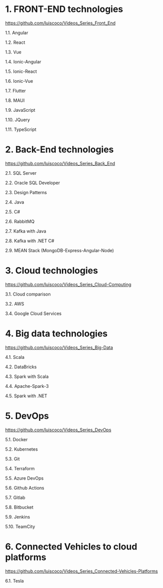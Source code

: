 
# 1. FRONT-END technologies

https://github.com/luiscoco/Videos_Series_Front_End

1.1. Angular

1.2. React

1.3. Vue

1.4. Ionic-Angular

1.5. Ionic-React

1.6. Ionic-Vue

1.7. Flutter

1.8. MAUI

1.9. JavaScript

1.10. JQuery

1.11. TypeScript

# 2. Back-End technologies

https://github.com/luiscoco/Videos_Series_Back_End

2.1. SQL Server

2.2. Oracle SQL Developer

2.3. Design Patterns

2.4. Java

2.5. C#

2.6. RabbitMQ 

2.7. Kafka with Java

2.8. Kafka with .NET C#

2.9. MEAN Stack (MongoDB-Express-Angular-Node)

# 3. Cloud technologies

https://github.com/luiscoco/Videos_Series_Cloud-Computing

3.1. Cloud comparison

3.2. AWS

3.4. Google Cloud Services

# 4. Big data technologies

https://github.com/luiscoco/Videos_Series_Big-Data

4.1. Scala

4.2. DataBricks

4.3. Spark with Scala

4.4. Apache-Spark-3

4.5. Spark with .NET

# 5. DevOps

https://github.com/luiscoco/Videos_Series_DevOps

5.1. Docker

5.2. Kubernetes

5.3. Git

5.4. Terraform

5.5. Azure DevOps

5.6. Github Actions

5.7. Gitlab

5.8. Bitbucket

5.9. Jenkins

5.10. TeamCity

# 6. Connected Vehicles to cloud platforms

https://github.com/luiscoco/Videos_Series_Connected-Vehicles-Platforms

6.1. Tesla
